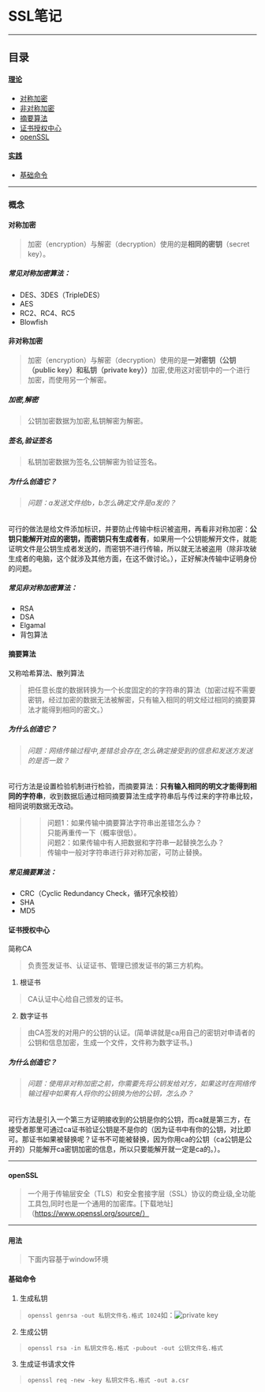 # SSL笔记
***
## 目录
#### [理论](https://github.com/person-0/test/blob/master/test-SSL.md#概念)  
- [对称加密](https://github.com/person-0/test/blob/master/test-SSL.md#对称加密)  
- [非对称加密](https://github.com/person-0/test/blob/master/test-SSL.md#非对称加密)  
- [摘要算法](https://github.com/person-0/test/blob/master/test-SSL.md#摘要算法)  
- [证书授权中心](https://github.com/person-0/test/blob/master/test-SSL.md#证书授权中心)  
- [openSSL](https://github.com/person-0/test/blob/master/test-SSL.md#openSSL)  
#### [实践](https://github.com/person-0/test/blob/master/test-SSL.md#用法)  
- [基础命令](https://github.com/person-0/test/blob/master/test-SSL.md#基础命令)
***
### 概念
#### 对称加密
> 加密（encryption）与解密（decryption）使用的是<strong>相同的密钥</strong>（secret key）。
##### 常见对称加密算法：  
- DES、3DES（TripleDES）
- AES
- RC2、RC4、RC5
- Blowfish  
#### 非对称加密
> 加密（encryption）与解密（decryption）使用的是<strong>一对密钥（公钥（public key）和私钥（private key））</strong>加密,使用这对密钥中的一个进行加密，而使用另一个解密。
##### 加密,解密
> 公钥加密数据为加密,私钥解密为解密。  
##### 签名,验证签名
> 私钥加密数据为签名,公钥解密为验证签名。  
##### 为什么创造它？
> ###### 问题：a发送文件给b，b怎么确定文件是a发的？
可行的做法是给文件添加标识，并要防止传输中标识被盗用，再看非对称加密：**公钥只能解开对应的密钥，而密钥只有生成者有**，如果用一个公钥能解开文件，就能证明文件是公钥生成者发送的，而密钥不进行传输，所以就无法被盗用（除非攻破生成者的电脑，这个就涉及其他方面，在这不做讨论。），正好解决传输中证明身份的问题。
##### 常见非对称加密算法：
- RSA
- DSA
- Elgamal
- 背包算法
#### 摘要算法
又称哈希算法、散列算法
> 把任意长度的数据转换为一个长度固定的的字符串的算法（加密过程不需要密钥，经过加密的数据无法被解密，只有输入相同的明文经过相同的摘要算法才能得到相同的密文。）
##### 为什么创造它？
> ###### 问题：网络传输过程中,差错总会存在,怎么确定接受到的信息和发送方发送的是否一致？
可行方法是设置检验机制进行检验，而摘要算法：**只有输入相同的明文才能得到相同的字符串**，收到数据后通过相同摘要算法生成字符串后与传过来的字符串比较，相同说明数据无改动。
>> 问题1：如果传输中摘要算法字符串出差错怎么办？  
只能再重传一下（概率很低）。  
>> 问题2：如果传输中有人把数据和字符串一起替换怎么办？  
传输中一般对字符串进行非对称加密，可防止替换。
##### 常见摘要算法：
- CRC（Cyclic Redundancy Check，循环冗余校验）
- SHA
- MD5
#### 证书授权中心
简称CA
> 负责签发证书、认证证书、管理已颁发证书的第三方机构。
1. 根证书
> CA认证中心给自己颁发的证书。
2. 数字证书
> 由CA签发的对用户的公钥的认证。(简单讲就是ca用自己的密钥对申请者的公钥和信息加密，生成一个文件，文件称为数字证书。)
##### 为什么创造它？
> ###### 问题：使用非对称加密之前，你需要先将公钥发给对方，如果这时在网络传输过程中如果有人将你的公钥换为他的公钥，怎么办？
可行方法是引入一个第三方证明接收到的公钥是你的公钥，而ca就是第三方，在接受者那里可通过ca证书验证公钥是不是你的（因为证书中有你的公钥，对比即可。那证书如果被替换呢？证书不可能被替换，因为你用ca的公钥（ca公钥是公开的）只能解开ca密钥加密的信息，所以只要能解开就一定是ca的。）。
***
#### openSSL
> 一个用于传输层安全（TLS）和安全套接字层（SSL）协议的商业级,全功能工具包,同时也是一个通用的加密库。[下载地址]（https://www.openssl.org/source/）
***
#### 用法
> 下面内容基于window环境
#### 基础命令
1. 生成私钥
> `openssl genrsa -out 私钥文件名.格式 1024`如：![private key]()
2. 生成公钥
> `openssl rsa -in 私钥文件名.格式 -pubout -out 公钥文件名.格式`
3. 生成证书请求文件
> `openssl req -new -key 私钥文件名.格式 -out a.csr`
